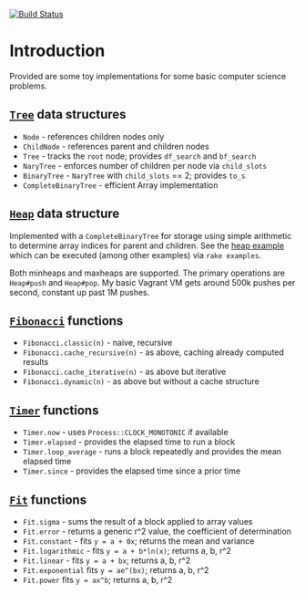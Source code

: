 [![Build Status](https://travis-ci.org/rickhull/compsci.svg?branch=master)](https://travis-ci.org/rickhull/compsci)

# Introduction

Provided are some toy implementations for some basic computer science problems.

## [`Tree`](/lib/compsci/tree.rb) data structures

* `Node`       - references children nodes only
* `ChildNode`  - references parent and children nodes
* `Tree`       - tracks the `root` node; provides `df_search` and `bf_search`
* `NaryTree`   - enforces number of children per node via `child_slots`
* `BinaryTree` - `NaryTree` with `child_slots` == 2; provides `to_s`
* `CompleteBinaryTree` - efficient Array implementation

## [`Heap`](lib/compsci/heap.rb) data structure

Implemented with a `CompleteBinaryTree` for storage using simple arithmetic to
determine array indices for parent and children.  See the
[heap example](examples/heap.rb) which can be executed (among other examples)
via `rake examples`.

Both minheaps and maxheaps are supported.  The primary operations are
`Heap#push` and `Heap#pop`.  My basic Vagrant VM gets around 500k pushes per
second, constant up past 1M pushes.

## [`Fibonacci`](lib/compsci/fibonacci.rb) functions

* `Fibonacci.classic(n)`         - naive, recursive
* `Fibonacci.cache_recursive(n)` - as above, caching already computed results
* `Fibonacci.cache_iterative(n)` - as above but iterative
* `Fibonacci.dynamic(n)`         - as above but without a cache structure

## [`Timer`](/lib/compsci/timer.rb) functions

* `Timer.now`          - uses `Process::CLOCK_MONOTONIC` if available
* `Timer.elapsed`      - provides the elapsed time to run a block
* `Timer.loop_average` - runs a block repeatedly and provides the mean elapsed
                         time
* `Timer.since`        - provides the elapsed time since a prior time

## [`Fit`](lib/compsci/fit.rb) functions

* `Fit.sigma` - sums the result of a block applied to array values
* `Fit.error` - returns a generic r^2 value, the coefficient of determination
* `Fit.constant` - fits `y = a + 0x`; returns the mean and variance
* `Fit.logarithmic` - fits `y = a + b*ln(x)`; returns a, b, r^2
* `Fit.linear` - fits `y = a + bx`; returns a, b, r^2
* `Fit.exponential` fits `y = ae^(bx)`; returns a, b, r^2
* `Fit.power` fits `y = ax^b`; returns a, b, r^2
